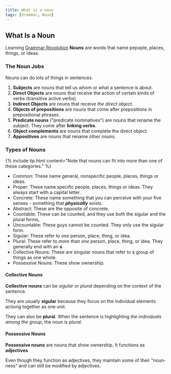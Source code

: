 ```yaml
---
title: What is a noun
tags: [Grammar, Noun]
---
```


## What Is a Noun
Learning [Grammar Rovolution](https://www.english-grammar-revolution.com/what-is-a-noun.html)
**Nouns** are words that name pepople, places, things, or ideas.

### The Noun Jobs
Nouns can do lots of things in sentences.

1. **Subjects** are nouns that tell us whom or what a sentence is about.
2. **Direct Objects** are nouns that receive the action of certain kinds of
verbs (transitive active verbs).
3. **Indirect Objects** are nouns that receive *the direct object*.
4. **Objects of prepositions** are nouns that come after prepositions in
prepositional phrases.
5. **Predicate nouns** ("predicate nominatives") are nouns that rename the
subject. They come after **linking verbs**.
6. **Object complements** are nouns that complete the direct object.
7. **Appositives** are nouns that rename other nouns.

### Types of Nouns
{% include tip.html content="Note that nouns can fit into more than one of
these categories." %}

- Common: These name general, nonspecific people, places, things or ideas.
- Proper: These name specific people, places, things or ideas. They always start with a capital letter.
- Concrete: These name something that you can perceive with your five senses -
something that ***physically*** exists.
- Abstract: These are the opposite of concrete.
- Countable: These can be counted, and they use both the sigular and the plural
forms,
- Uncountable: These guys cannot be counted. They only use the sigular form.
- Sigular: These refer to *one* person, place, thing, or idea.
- Plural: These refer to *more than one* person, place, thing, or idea. They
generally end with an **s**.
- Collective Nouns: These are singular nouns that refer to a group of things as one whole.
- Possessive Nouns: These show ownership.

#### Collective Nouns
**Collective nouns** can be *sigular* or *plural* depending on the context of
the sentence.

They are usually **sigular** because they focus on the individual elements
actiong together as one unit.

They can also be **plural**. When the sentence is highlighting *the individuals
among the group*, the noun is *plural*.

#### Possessive Nouns
**Possessive nouns** are nouns that show ownership. It functions as **adjectives**

Even though they function as adjectives, they maintain some of their "noun-ness" and can still be modified by adjectives.
